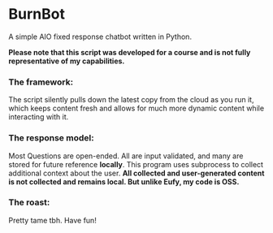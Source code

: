 # BurnBot
A simple AIO fixed response chatbot written in Python. 

**Please note that this script was developed for a course and is not fully representative of my capabilities.**

### The framework:
The script silently pulls down the latest copy from the cloud as you run it, which keeps content fresh and allows for much more dynamic content while interacting with it.

### The response model:
Most Questions are open-ended. All are input validated, and many are stored for future reference **locally**. This program uses subprocess to collect additional context about the user. **All collected and user-generated content is not collected and remains local. But unlike Eufy, my code is OSS.**

### The roast:
Pretty tame tbh. Have fun!
